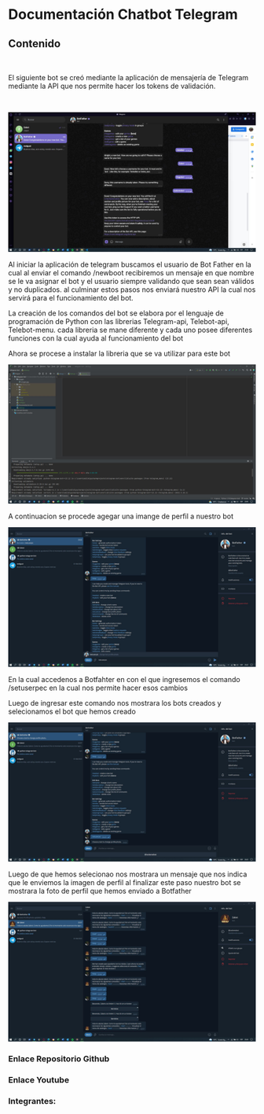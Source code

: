 # Documentación Chatbot Telegram
## Contenido <br>
<br>
<p>El siguiente bot se creó mediante la aplicación de mensajería de Telegram mediante la API que nos permite hacer los tokens de validación.</p><br>

![screen logo](/imagen/imagen.jpg)<br>
<p>Al iniciar la aplicación de telegram buscamos el usuario de Bot Father en la cual al enviar el comando /newboot recibiremos un mensaje en que nombre se le va asignar el bot y el usuario siempre validando que sean sean válidos y no duplicados. al culminar estos pasos nos enviará nuestro API la cual nos servirá para el funcionamiento del bot.</p>

<p>La creación de los comandos del bot se elabora por el lenguaje de programación de Python con las librerias Telegram-api, Telebot-api, Telebot-menu. cada libreria se mane diferente y cada uno posee diferentes funciones con la cual ayuda al funcionamiento del bot
</p>
<p>Ahora se procese a instalar la libreria que se va utilizar para este bot</p>

![screen logo](/imagen/imagen2.jpg)<br>
<p>A continuacion se procede agegar una imange de perfil a nuestro bot</p>

![screen logo](/imagen/imagen3.jpg)<br>
<p>En la cual accedenos a Botfahter en con el que ingresemos el comando /setuserpec en la cual nos permite hacer esos cambios</p>
<p>Luego de ingresar este comando nos mostrara los bots creados y selecionamos el bot que hemos creado</p>

![screen logo](/imagen/imagen4.jpg)<br>
<p>Luego de que hemos selecionao nos mostrara un mensaje que nos indica que le enviemos la imagen de perfil al finalizar este paso nuestro bot se mostrara la foto de perfil que hemos enviado a Botfather</p>

![screen logo](/imagen/imagen5.jpg)<br>

### Enlace Repositorio Github
### Enlace Youtube
### Integrantes: